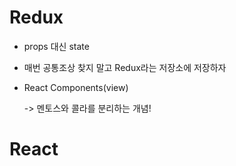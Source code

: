 # Redux

- props 대신 state

- 매번 공통조상 찾지 말고 Redux라는 저장소에 저장하자

- React Components(view)

  -> 멘토스와 콜라를 분리하는 개념!



# React



